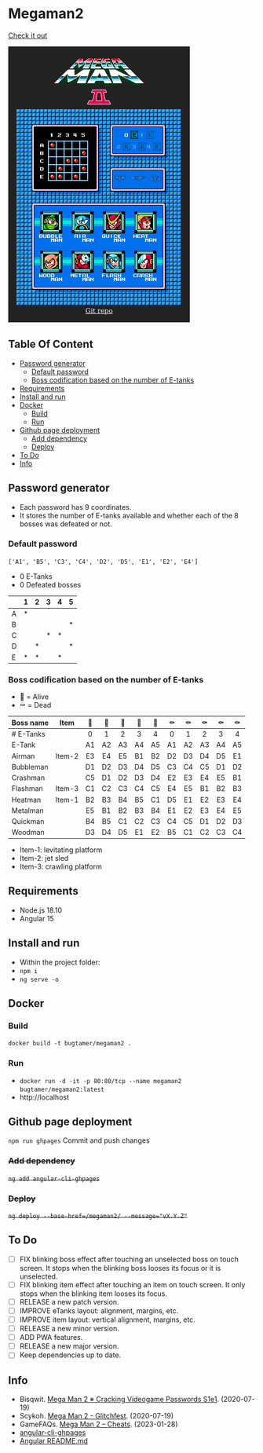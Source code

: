 # Megaman2

[Check it out](https://bugtamer.github.io/megaman2/)

![Megaman 2 snapshot](./src/assets/img/snapshots/v0.4.0.png)

## Table Of Content

- [Password generator](#password-generator)
  - [Default password](#default-password)
  - [Boss codification based on the number of E-tanks](#boss-codification-based-on-the-number-of-e-tanks)
- [Requirements](#requirements)
- [Install and run](#install-and-run)
- [Docker](#docker)
  - [Build](#build)
  - [Run](#run)
- [Github page deployment](#github-page-deployment)
  - [Add dependency](#add-dependency)
  - [Deploy](#deploy)
- [To Do](#to-do)
- [Info](#info)

## Password generator

- Each password has 9 coordinates.
- It stores the number of E-tanks available and whether each of the 8 bosses was defeated or not.

### Default password

`['A1', 'B5', 'C3', 'C4', 'D2', 'D5', 'E1', 'E2', 'E4']`

- 0 E-Tanks
- 0 Defeated bosses

|   | 1 | 2 | 3 | 4 | 5 |
| - | - | - | - | - | - |
| A | * |   |   |   |   |
| B |   |   |   |   | * |
| C |   |   | * | * |   |
| D |   | * |   |   | * |
| E | * | * |   | * |   |

### Boss codification based on the number of E-tanks

- :robot: = Alive
- :coffin: = Dead

| Boss name | Item   | :robot: | :robot: | :robot: | :robot: | :robot: | :coffin: | :coffin: | :coffin: | :coffin: | :coffin: |
| --------- | ------ |:-------:|:-------:|:-------:|:-------:|:-------:|:--------:|:--------:|:--------:|:--------:|:--------:|
| # E-Tanks |        |    0    |    1    |    2    |    3    |    4    |     0    |     1    |     2    |     3    |     4    |
| E-Tank    |        |   A1    |   A2    |   A3    |   A4    |   A5    |    A1    |    A2    |    A3    |    A4    |    A5    |
| Airman    | Item-2 |   E3    |   E4    |   E5    |   B1    |   B2    |    D2    |    D3    |    D4    |    D5    |    E1    |
| Bubbleman |        |   D1    |   D2    |   D3    |   D4    |   D5    |    C3    |    C4    |    C5    |    D1    |    D2    |
| Crashman  |        |   C5    |   D1    |   D2    |   D3    |   D4    |    E2    |    E3    |    E4    |    E5    |    B1    |
| Flashman  | Item-3 |   C1    |   C2    |   C3    |   C4    |   C5    |    E4    |    E5    |    B1    |    B2    |    B3    |
| Heatman   | Item-1 |   B2    |   B3    |   B4    |   B5    |   C1    |    D5    |    E1    |    E2    |    E3    |    E4    |
| Metalman  |        |   E5    |   B1    |   B2    |   B3    |   B4    |    E1    |    E2    |    E3    |    E4    |    E5    |
| Quickman  |        |   B4    |   B5    |   C1    |   C2    |   C3    |    C4    |    C5    |    D1    |    D2    |    D3    |
| Woodman   |        |   D3    |   D4    |   D5    |   E1    |   E2    |    B5    |    C1    |    C2    |    C3    |    C4    |

- Item-1: levitating platform
- Item-2: jet sled
- Item-3: crawling platform

## Requirements

- Node.js 18.10
- Angular 15

## Install and run

- Within the project folder:
- `npm i`
- `ng serve -o`

## Docker

### Build

`docker build -t bugtamer/megaman2 .`

### Run

- `docker run -d -it -p 80:80/tcp --name megaman2 bugtamer/megaman2:latest`
- http://localhost

## Github page deployment

`npm run ghpages`
Commit and push changes

### ~~Add dependency~~

~~`ng add angular-cli-ghpages`~~

### ~~Deploy~~

~~`ng deploy --base-href=/megaman2/ --message="vX.Y.Z"`~~

## To Do

- [ ] FIX blinking boss effect after touching an unselected boss on touch screen.
      It stops when the blinking boss looses its focus or it is unselected.
- [ ] FIX blinking item effect after touching an item on touch screen.
      It only stops when the blinking item looses its focus.
- [ ] RELEASE a new patch version.
- [ ] IMPROVE eTanks layout: alignment, margins, etc.
- [ ] IMPROVE item layout: vertical alignment, margins, etc.
- [ ] RELEASE a new minor version.
- [ ] ADD PWA features.
- [ ] RELEASE a new major version.
- [ ] Keep dependencies up to date.

## Info

- Bisqwit. [Mega Man 2 ※ Cracking Videogame Passwords S1e1](https://www.youtube.com/watch?v=0eQyYrSQPew). (2020-07-19)
- Scykoh. [Mega Man 2 - Glitchfest](https://www.youtube.com/watch?v=koTEUbNwv9w). (2020-07-19)
- GameFAQs. [Mega Man 2 – Cheats](https://gamefaqs.gamespot.com/nes/563442-mega-man-2/cheats). (2023-01-28)
- [angular-cli-ghpages](https://github.com/angular-schule/angular-cli-ghpages)
- [Angular README.md](./angular.md)
